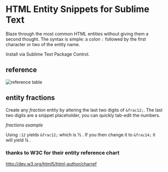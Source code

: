 HTML Entity Snippets for Sublime Text
=====================================

Blaze through the most common HTML entities without giving them a second thought. The syntax is simple: a colon `:` followed by the first character or two of the entity name.

Install via Sublime Text Package Control.

## reference
![reference table](https://cloud.githubusercontent.com/assets/4311607/3939782/b677ad42-24cd-11e4-831d-433f105fee5f.png)

## entity fractions
Create any *fraction* entity by altering the last two digits of `&frac12;`. The last two digits are a snippet placeholder, you can quickly tab-edit the numbers.

*fractions example*

Using `:12` yields `&frac12;` which is &frac12; .  If you then change it to `&frac14;` it will yield &frac14; .

### thanks to W3C for their entity reference chart
http://dev.w3.org/html5/html-author/charref





